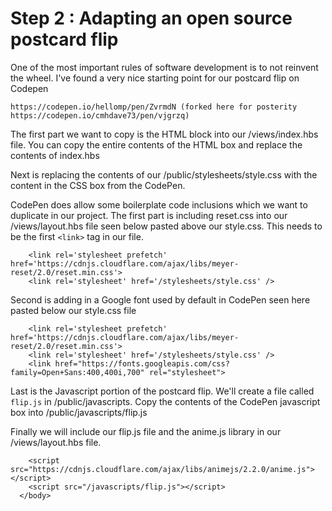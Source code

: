# Step 2 : Adapting an open source postcard flip
One of the most important rules of software development is to not reinvent the wheel.  I've found a very nice starting point for our postcard flip on Codepen
```
https://codepen.io/hellomp/pen/ZvrmdN (forked here for posterity https://codepen.io/cmhdave73/pen/vjgrzq)
```
The first part we want to copy is the HTML block into our /views/index.hbs file.  You can copy the entire contents of the HTML box and replace the contents of index.hbs

Next is replacing the contents of our /public/stylesheets/style.css with the content in the CSS box from the CodePen.

CodePen does allow some boilerplate code inclusions which we want to duplicate in our project.  The first part is including reset.css into our /views/layout.hbs file seen below pasted above our style.css.  This needs to be the first `<link>` tag in our file.

```
    <link rel='stylesheet prefetch' href='https://cdnjs.cloudflare.com/ajax/libs/meyer-reset/2.0/reset.min.css'>
    <link rel='stylesheet' href='/stylesheets/style.css' />
```
Second is adding in a Google font used by default in CodePen seen here pasted below our style.css file
```
    <link rel='stylesheet prefetch' href='https://cdnjs.cloudflare.com/ajax/libs/meyer-reset/2.0/reset.min.css'>
    <link rel='stylesheet' href='/stylesheets/style.css' />
    <link href="https://fonts.googleapis.com/css?family=Open+Sans:400,400i,700" rel="stylesheet">
```

Last is the Javascript portion of the postcard flip.  We'll create a file called `flip.js` in /public/javascripts.  Copy the contents of the CodePen javascript box into /public/javascripts/flip.js

Finally we will include our flip.js file and the anime.js library in our /views/layout.hbs file.
```
    <script src="https://cdnjs.cloudflare.com/ajax/libs/animejs/2.2.0/anime.js"></script>
    <script src="/javascripts/flip.js"></script>
  </body>
```

